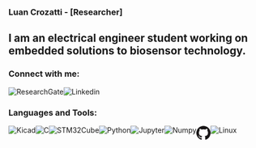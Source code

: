 ### Luan Crozatti - [Researcher]

## I am an electrical engineer student working on embedded solutions to biosensor technology.

### Connect with me:

[<img align="left" alt="ResearchGate" height="28px" src="https://infi.ufms.br/files/2018/10/research-gate.png"/>](https://www.researchgate.net/profile/Luan-Crozatti)

[<img align="left" alt="Linkedin" height="28px" src="https://image.flaticon.com/icons/png/512/174/174857.png"/>](https://www.linkedin.com/in/luan-crozatti-178bab113/)

<br />

### Languages and Tools:

[<img align="left" alt="Kicad" height="28px" src="https://user-images.githubusercontent.com/352202/53980744-60746100-4111-11e9-9f8c-17ca6b50efd8.png"/>](https://www.kicad.org/)

[<img align="left" alt="C" height="28px" src="https://cdn.iconscout.com/icon/free/png-512/c-programming-569564.png"/>]()

[<img align="left" alt="STM32Cube" height="28px" src="https://tech-skill.nl/wp-content/uploads/2020/11/stm32cube-logo.png"/>](https://www.st.com/content/st_com/en.html)

[<img align="left" alt="Python" height="28px" src="https://upload.wikimedia.org/wikipedia/commons/thumb/c/c3/Python-logo-notext.svg/1200px-Python-logo-notext.svg.png"/>](https://www.python.org/)

[<img align="left" alt="Jupyter" height="28px" src="https://upload.wikimedia.org/wikipedia/commons/thumb/3/38/Jupyter_logo.svg/1200px-Jupyter_logo.svg.png"/>](https://jupyter.org/)

[<img align="left" alt="Numpy" height="28px" src="https://cdn.worldvectorlogo.com/logos/numpy.svg"/>](https://numpy.org/)

[<img align="left" alt="GitHub" height="28px" src="https://raw.githubusercontent.com/github/explore/78df643247d429f6cc873026c0622819ad797942/topics/github/github.png"/>](https://github.com)

<img align="left" alt="Linux" height="28px" src="https://iconvulture.com/wp-content/uploads/2017/12/linux-logo.svg"/>

<br />
<br />
<br />

